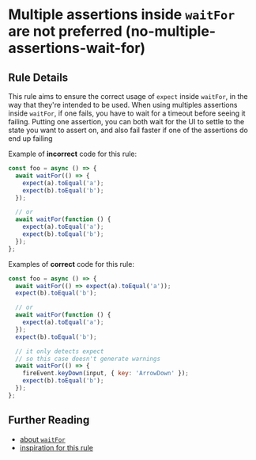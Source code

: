 # Multiple assertions inside `waitFor` are not preferred (no-multiple-assertions-wait-for)

## Rule Details

This rule aims to ensure the correct usage of `expect` inside `waitFor`, in the way that they're intended to be used.
When using multiples assertions inside `waitFor`, if one fails, you have to wait for a timeout before seeing it failing.
Putting one assertion, you can both wait for the UI to settle to the state you want to assert on,
and also fail faster if one of the assertions do end up failing

Example of **incorrect** code for this rule:

```js
const foo = async () => {
  await waitFor(() => {
    expect(a).toEqual('a');
    expect(b).toEqual('b');
  });

  // or
  await waitFor(function () {
    expect(a).toEqual('a');
    expect(b).toEqual('b');
  });
};
```

Examples of **correct** code for this rule:

```js
const foo = async () => {
  await waitFor(() => expect(a).toEqual('a'));
  expect(b).toEqual('b');

  // or
  await waitFor(function () {
    expect(a).toEqual('a');
  });
  expect(b).toEqual('b');

  // it only detects expect
  // so this case doesn't generate warnings
  await waitFor(() => {
    fireEvent.keyDown(input, { key: 'ArrowDown' });
    expect(b).toEqual('b');
  });
};
```

## Further Reading

- [about `waitFor`](https://testing-library.com/docs/dom-testing-library/api-async#waitfor)
- [inspiration for this rule](https://kentcdodds.com/blog/common-mistakes-with-react-testing-library#having-multiple-assertions-in-a-single-waitfor-callback)
